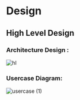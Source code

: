# Design

## High Level Design 
### Architecture Design :
![hl](https://user-images.githubusercontent.com/80693368/114841121-1e8c6d80-9df5-11eb-9bf7-896e50615886.png)

### Usercase Diagram:
![usercase (1)](https://user-images.githubusercontent.com/80693368/114849878-d45bba00-9dfd-11eb-8799-e5b3cb9614a3.png)

